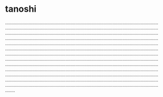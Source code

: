 # tanoshi
....................................................................................................................................................................................................................................................................................................................................................................................................................................................................................................................................................................................................................................................................................................................................................................................................................................................................................................................................................................................................................................................................................................................................................................................................................................................................................................................................................................................................................................................................................................................................................................................................................................................................................